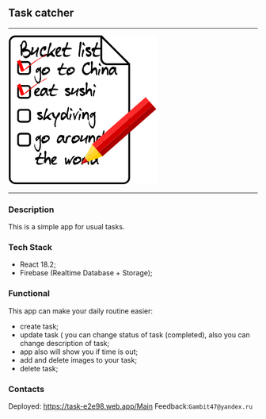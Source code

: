 ## Task catcher 

***

![logo](src/assets/img/bucketlisticon.png)

***

### Description

This is a simple app for usual tasks.

### Tech Stack

 * React 18.2;
 * Firebase (Realtime Database + Storage);
 
### Functional

This app can make your daily routine easier:
 * create task;
 * update task ( you can change status of task (completed), also you can change description of task;
 * app also will show you if time is out;
 * add and delete images to your task;
 * delete task;
 
### Contacts 

Deployed: https://task-e2e98.web.app/Main
Feedback:`Gambit47@yandex.ru`


